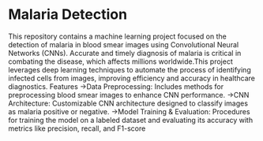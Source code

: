 # Malaria Detection
This repository contains a machine learning project focused on the detection of malaria in blood smear images using Convolutional Neural Networks (CNNs). Accurate and timely diagnosis of malaria is critical in combating the disease, which affects millions worldwide.This project leverages deep learning techniques to automate the process of identifying infected cells from images, improving efficiency and accuracy in healthcare diagnostics.
Features
->Data Preprocessing: Includes methods for preprocessing blood smear images to enhance CNN performance.
->CNN Architecture: Customizable CNN architecture designed to classify images as malaria positive or negative.
->Model Training & Evaluation: Procedures for training the model on a labeled dataset and evaluating its accuracy with metrics like precision, recall, and F1-score
